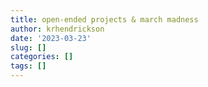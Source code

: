 ```yaml
---
title: open-ended projects & march madness
author: krhendrickson
date: '2023-03-23'
slug: []
categories: []
tags: []
---
```

